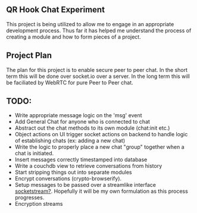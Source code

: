 QR Hook Chat Experiment
-----------------------

This project is being utilized to allow me to engage in an appropriate
development process. Thus far it has helped me understand the process of
creating a module and how to form pieces of a project.

## Project Plan

The plan for this project is to enable secure peer to peer chat. In the short
term this will be done over socket.io over a server. In the long term this will
be faciliated by WebRTC for pure Peer to Peer chat.

## TODO:

- Write appropriate message logic on the 'msg' event
- Add General Chat for anyone who is connected to chat
- Abstract out the chat methods to its own module (chat:init etc.)
- Object actions on UI trigger socket actions on backend to handle logic of
  establishing chats (ex: adding a new chat)
- Write the logic to properly place a new chat "group" together when a chat is
  initiated.
- Insert messages correctly timestamped into database
- Write a couchdb view to retrieve conversations from history
- Start stripping things out into separate modules
- Encrypt conversations (crypto-browserify).
- Setup messages to be passed over a streamlike interface
  [socketstream?][socketstream]. Hopefully it will be my own formulation as this
  process progresses.
- Encryption streams


[socketstream]: https://github.com/socketstream/socketstream-0.4
